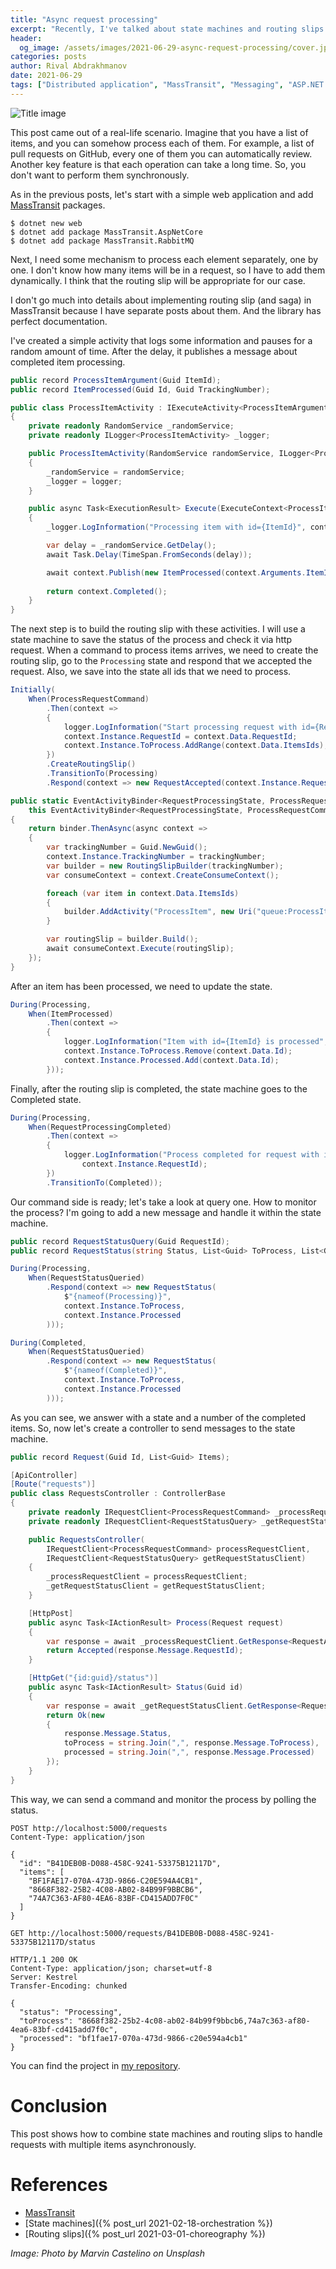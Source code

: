 ```yaml
---
title: "Async request processing"
excerpt: "Recently, I've talked about state machines and routing slips. In this post, I am going to show how to combine these approaches."
header:
  og_image: /assets/images/2021-06-29-async-request-processing/cover.jpg
categories: posts
author: Rival Abdrakhmanov
date: 2021-06-29
tags: ["Distributed application", "MassTransit", "Messaging", "ASP.NET Core", "State Machine", "Routing Slip"]
---
```


![Title image](/images/2021-06-29-async-request-processing/cover.jpg)

This post came out of a real-life scenario. Imagine that you have a list of items, and you can somehow process each of them. For example, a list of pull requests on GitHub, every one of them you can automatically review. Another key feature is that each operation can take a long time. So, you don't want to perform them synchronously.

As in the previous posts, let's start with a simple web application and add [MassTransit](https://masstransit-project.com/) packages.

```
$ dotnet new web
$ dotnet add package MassTransit.AspNetCore
$ dotnet add package MassTransit.RabbitMQ
```

Next, I need some mechanism to process each element separately, one by one. I don't know how many items will be in a request, so I have to add them dynamically. I think that the routing slip will be appropriate for our case.

I don't go much into details about implementing routing slip (and saga) in MassTransit because I have separate posts about them. And the library has perfect documentation.

I've created a simple activity that logs some information and pauses for a random amount of time. After the delay, it publishes a message about completed item processing.

```csharp
public record ProcessItemArgument(Guid ItemId);
public record ItemProcessed(Guid Id, Guid TrackingNumber);

public class ProcessItemActivity : IExecuteActivity<ProcessItemArgument>
{
    private readonly RandomService _randomService;
    private readonly ILogger<ProcessItemActivity> _logger;

    public ProcessItemActivity(RandomService randomService, ILogger<ProcessItemActivity> logger)
    {
        _randomService = randomService;
        _logger = logger;
    }

    public async Task<ExecutionResult> Execute(ExecuteContext<ProcessItemArgument> context)
    {
        _logger.LogInformation("Processing item with id={ItemId}", context.Arguments.ItemId);

        var delay = _randomService.GetDelay();
        await Task.Delay(TimeSpan.FromSeconds(delay));

        await context.Publish(new ItemProcessed(context.Arguments.ItemId, context.TrackingNumber));
        
        return context.Completed();
    }
}
```

The next step is to build the routing slip with these activities. I will use a state machine to save the status of the process and check it via http request. When a command to process items arrives, we need to create the routing slip, go to the `Processing` state and respond that we accepted the request. Also, we save into the state all ids that we need to process.

```csharp
Initially(
    When(ProcessRequestCommand)
        .Then(context =>
        {
            logger.LogInformation("Start processing request with id={RequestId}", context.Data.RequestId);
            context.Instance.RequestId = context.Data.RequestId;
            context.Instance.ToProcess.AddRange(context.Data.ItemsIds);
        })
        .CreateRoutingSlip()
        .TransitionTo(Processing)
        .Respond(context => new RequestAccepted(context.Instance.RequestId)));
```
```csharp
public static EventActivityBinder<RequestProcessingState, ProcessRequestCommand> CreateRoutingSlip(
    this EventActivityBinder<RequestProcessingState, ProcessRequestCommand> binder)
{
    return binder.ThenAsync(async context =>
    {
        var trackingNumber = Guid.NewGuid();
        context.Instance.TrackingNumber = trackingNumber;
        var builder = new RoutingSlipBuilder(trackingNumber);
        var consumeContext = context.CreateConsumeContext();

        foreach (var item in context.Data.ItemsIds)
        {
            builder.AddActivity("ProcessItem", new Uri("queue:ProcessItem_execute"), new ProcessItemArgument(item));
        }

        var routingSlip = builder.Build();
        await consumeContext.Execute(routingSlip);
    });
}
```

After an item has been processed, we need to update the state.

```csharp
During(Processing,
    When(ItemProcessed)
        .Then(context =>
        {
            logger.LogInformation("Item with id={ItemId} is processed", context.Data.Id);
            context.Instance.ToProcess.Remove(context.Data.Id);
            context.Instance.Processed.Add(context.Data.Id);
        }));
```

Finally, after the routing slip is completed, the state machine goes to the Completed state.

```csharp
During(Processing,
    When(RequestProcessingCompleted)
        .Then(context =>
        {
            logger.LogInformation("Process completed for request with id={RequestId}",
                context.Instance.RequestId);
        })
        .TransitionTo(Completed));
```

Our command side is ready; let's take a look at query one. How to monitor the process? I'm going to add a new message and handle it within the state machine.

```csharp
public record RequestStatusQuery(Guid RequestId);
public record RequestStatus(string Status, List<Guid> ToProcess, List<Guid> Processed);

During(Processing,
    When(RequestStatusQueried)
        .Respond(context => new RequestStatus(
            $"{nameof(Processing)}",
            context.Instance.ToProcess,
            context.Instance.Processed
        )));

During(Completed,
    When(RequestStatusQueried)
        .Respond(context => new RequestStatus(
            $"{nameof(Completed)}",
            context.Instance.ToProcess,
            context.Instance.Processed
        )));
```

As you can see, we answer with a state and a number of the completed items. So, now let's create a controller to send messages to the state machine.

```csharp
public record Request(Guid Id, List<Guid> Items);

[ApiController]
[Route("requests")]
public class RequestsController : ControllerBase
{
    private readonly IRequestClient<ProcessRequestCommand> _processRequestClient;
    private readonly IRequestClient<RequestStatusQuery> _getRequestStatusClient;

    public RequestsController(
        IRequestClient<ProcessRequestCommand> processRequestClient,
        IRequestClient<RequestStatusQuery> getRequestStatusClient)
    {
        _processRequestClient = processRequestClient;
        _getRequestStatusClient = getRequestStatusClient;
    }

    [HttpPost]
    public async Task<IActionResult> Process(Request request)
    {
        var response = await _processRequestClient.GetResponse<RequestAccepted>(new ProcessRequestCommand(request.Id, request.Items));
        return Accepted(response.Message.RequestId);
    }

    [HttpGet("{id:guid}/status")]
    public async Task<IActionResult> Status(Guid id)
    {
        var response = await _getRequestStatusClient.GetResponse<RequestStatus>(new RequestStatusQuery(id));
        return Ok(new
        {
            response.Message.Status,
            toProcess = string.Join(",", response.Message.ToProcess),
            processed = string.Join(",", response.Message.Processed)
        });
    }
}
```

This way, we can send a command and monitor the process by polling the status.

```http
POST http://localhost:5000/requests
Content-Type: application/json

{
  "id": "B41DEB0B-D088-458C-9241-53375B12117D",
  "items": [
    "BF1FAE17-070A-473D-9866-C20E594A4CB1",
    "8668F382-25B2-4C08-AB02-84B99F9BBCB6",
    "74A7C363-AF80-4EA6-83BF-CD415ADD7F0C"
  ]
}
```
```http
GET http://localhost:5000/requests/B41DEB0B-D088-458C-9241-53375B12117D/status

HTTP/1.1 200 OK
Content-Type: application/json; charset=utf-8
Server: Kestrel
Transfer-Encoding: chunked

{
  "status": "Processing",
  "toProcess": "8668f382-25b2-4c08-ab02-84b99f9bbcb6,74a7c363-af80-4ea6-83bf-cd415add7f0c",
  "processed": "bf1fae17-070a-473d-9866-c20e594a4cb1"
}
```

You can find the project in [my repository](https://github.com/rafaelldi/async-request-processing).

# Conclusion
This post shows how to combine state machines and routing slips to handle requests with multiple items asynchronously.

# References
* [MassTransit](https://masstransit-project.com/)
* [State machines]({% post_url 2021-02-18-orchestration %})
* [Routing slips]({% post_url 2021-03-01-choreography %})

*Image: Photo by Marvin Castelino on Unsplash*